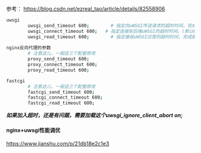 参考：
https://blog.csdn.net/ezreal_tao/article/details/82558906

```bash
uwsgi 
        uwsgi_send_timeout 600;        # 指定向uWSGI传送请求的超时时间，完成握手后向uWSGI传送请求的超时时间。
        uwsgi_connect_timeout 600;   # 指定连接到后端uWSGI的超时时间。(默认60s,官网说最好不要超过75s)
        uwsgi_read_timeout 600;        # 指定接收uWSGI应答的超时时间，完成握手后接收uWSGI应答的超时时间。
        
nginx反向代理的参数
        # 注意这儿，一般这三个配套修改
        proxy_send_timeout 600;
        proxy_connect_timeout 600;
        proxy_read_timeout 600;

fastcgi
        # 注意这儿，一般这三个配套修改
        fastcgi_send_timeout 600;
        fastcgi_connect_timeout 600;
        fastcgi_read_timeout 600;
```

***如果加入超时，还是有问题，需要加载这个uwsgi_ignore_client_abort on;***

#### nginx+uwsgi性能调优
https://www.jianshu.com/p/21db18e2c1e3
